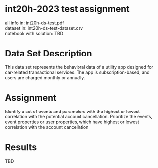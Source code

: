 # int20h-2023 test assignment
all info in: int20h-ds-test.pdf <br>
dataset in: int20h-ds-test-dataset.csv <br>
notebook with solution: TBD

# Data Set Description
This data set represents the behavioral data of a utility app designed for car-related
transactional services. The app is subscription-based, and users are charged monthly or
annually.

# Assignment
Identify a set of events and parameters with the highest or lowest correlation with the potential
account cancellation. Prioritize the events, event properties or user properties, which have
highest or lowest correlation with the account cancellation

# Results
TBD <br>
